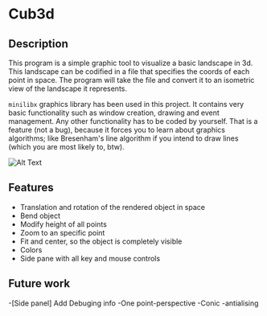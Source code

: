 # Cub3d

## Description
This program is a simple graphic tool to visualize a basic landscape in 3d. This landscape can be codified in a file that specifies the coords of each point in space. The program will take the file and convert it to an isometric view of the landscape it represents.

`minilibx` graphics library has been used in this project. It contains very basic functionality such as window creation, drawing and event management. Any other functionality has to be coded by yourself. That is a feature (not a bug), because it forces you to learn about graphics algorithms; like Bresenham's line algorithm if you intend to draw lines (which you are most likely to, btw).

![Alt Text]()

## Features
- Translation and rotation of the rendered object in space
- Bend object
- Modify height of all points
- Zoom to an specific point
- Fit and center, so the object is completely visible
- Colors
- Side pane with all key and mouse controls

## Future work
-[Side panel] Add Debuging info
-One point-perspective
-Conic
-antialising
